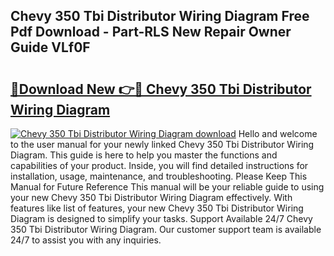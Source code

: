 ## Chevy 350 Tbi Distributor Wiring Diagram Free Pdf Download - Part-RLS New Repair Owner Guide VLf0F

# <h2><a href="http://dfij0zt.blite.top/?on=Chevy+350+Tbi+Distributor+Wiring+Diagram">🔗Download New 👉🔴 Chevy 350 Tbi Distributor Wiring Diagram</a></h2>

[![Chevy 350 Tbi Distributor Wiring Diagram download](https://i.imgur.com/lujVjoI.png)](http://dfij0zt.blite.top/?on=Chevy+350+Tbi+Distributor+Wiring+Diagram)
Hello and welcome to the user manual for your newly linked Chevy 350 Tbi Distributor Wiring Diagram. This guide is here to help you master the functions and capabilities of your product. Inside, you will find detailed instructions for installation, usage, maintenance, and troubleshooting. Please Keep This Manual for Future Reference This manual will be your reliable guide to using your new Chevy 350 Tbi Distributor Wiring Diagram effectively. With features like list of features, your new Chevy 350 Tbi Distributor Wiring Diagram is designed to simplify your tasks. Support Available 24/7 Chevy 350 Tbi Distributor Wiring Diagram. Our customer support team is available 24/7 to assist you with any inquiries.
